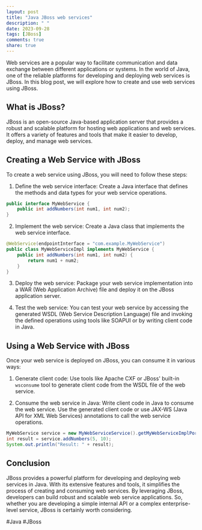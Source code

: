 ```yaml
---
layout: post
title: "Java JBoss web services"
description: " "
date: 2023-09-28
tags: [JBoss]
comments: true
share: true
---
```

Web services are a popular way to facilitate communication and data exchange between different applications or systems. In the world of Java, one of the reliable platforms for developing and deploying web services is JBoss. In this blog post, we will explore how to create and use web services using JBoss.

## What is JBoss?
JBoss is an open-source Java-based application server that provides a robust and scalable platform for hosting web applications and web services. It offers a variety of features and tools that make it easier to develop, deploy, and manage web services.

## Creating a Web Service with JBoss
To create a web service using JBoss, you will need to follow these steps:

1. Define the web service interface: Create a Java interface that defines the methods and data types for your web service operations.

```java
public interface MyWebService {
    public int addNumbers(int num1, int num2);
}
```

2. Implement the web service: Create a Java class that implements the web service interface.

```java
@WebService(endpointInterface = "com.example.MyWebService")
public class MyWebServiceImpl implements MyWebService {
    public int addNumbers(int num1, int num2) {
        return num1 + num2;
    }
}
```

3. Deploy the web service: Package your web service implementation into a WAR (Web Application Archive) file and deploy it on the JBoss application server.

4. Test the web service: You can test your web service by accessing the generated WSDL (Web Service Description Language) file and invoking the defined operations using tools like SOAPUI or by writing client code in Java.

## Using a Web Service with JBoss
Once your web service is deployed on JBoss, you can consume it in various ways:

1. Generate client code: Use tools like Apache CXF or JBoss' built-in `wsconsume` tool to generate client code from the WSDL file of the web service.

2. Consume the web service in Java: Write client code in Java to consume the web service. Use the generated client code or use JAX-WS (Java API for XML Web Services) annotations to call the web service operations.

```java
MyWebService service = new MyWebServiceService().getMyWebServiceImplPort();
int result = service.addNumbers(5, 10);
System.out.println("Result: " + result);
```

## Conclusion
JBoss provides a powerful platform for developing and deploying web services in Java. With its extensive features and tools, it simplifies the process of creating and consuming web services. By leveraging JBoss, developers can build robust and scalable web service applications. So, whether you are developing a simple internal API or a complex enterprise-level service, JBoss is certainly worth considering.

#Java #JBoss